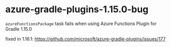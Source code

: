 # azure-gradle-plugins-1.15.0-bug

`azureFunctionsPackage` task fails when using Azure Functions Plugin for Gradle 1.15.0

fixed in 1.16.1: https://github.com/microsoft/azure-gradle-plugins/issues/177
